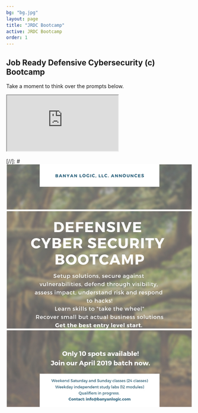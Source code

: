 ```yaml
---
bg: "bg.jpg"
layout: page
title: "JRDC Bootcamp"
active: JRDC Bootcamp
order: 1
---
```

## Job Ready Defensive Cybersecurity (c) Bootcamp

Take a moment to think over the prompts below.

<div>
<iframe src="https://sway.office.com/s/tGY8DyDZB6qsbOH4/embed"></iframe>
</div>

[//]: #![Bootcamp flyer](/assets/images/BLFlyer.jpg)  